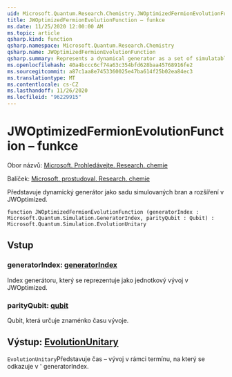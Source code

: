 ```yaml
---
uid: Microsoft.Quantum.Research.Chemistry.JWOptimizedFermionEvolutionFunction
title: JWOptimizedFermionEvolutionFunction – funkce
ms.date: 11/25/2020 12:00:00 AM
ms.topic: article
qsharp.kind: function
qsharp.namespace: Microsoft.Quantum.Research.Chemistry
qsharp.name: JWOptimizedFermionEvolutionFunction
qsharp.summary: Represents a dynamical generator as a set of simulatable gates and an expansion in the JWOptimized basis.
ms.openlocfilehash: 40a4bccc6cf74a63c354bfd628baa45768916fe2
ms.sourcegitcommit: a87c1aa8e7453360025e47ba614f25b02ea84ec3
ms.translationtype: MT
ms.contentlocale: cs-CZ
ms.lasthandoff: 11/26/2020
ms.locfileid: "96229915"
---
```

# <a name="jwoptimizedfermionevolutionfunction-function"></a>JWOptimizedFermionEvolutionFunction – funkce

Obor názvů: [Microsoft. Prohledávejte. Research. chemie](xref:Microsoft.Quantum.Research.Chemistry)

Balíček: [Microsoft. prostudoval. Research. chemie](https://nuget.org/packages/Microsoft.Quantum.Research.Chemistry)


Představuje dynamický generátor jako sadu simulovaných bran a rozšíření v JWOptimized.

```qsharp
function JWOptimizedFermionEvolutionFunction (generatorIndex : Microsoft.Quantum.Simulation.GeneratorIndex, parityQubit : Qubit) : Microsoft.Quantum.Simulation.EvolutionUnitary
```


## <a name="input"></a>Vstup

### <a name="generatorindex--generatorindex"></a>generatorIndex: [generatorIndex](xref:Microsoft.Quantum.Simulation.GeneratorIndex)

Index generátoru, který se reprezentuje jako jednotkový vývoj v JWOptimized.


### <a name="parityqubit--qubit"></a>parityQubit: [qubit](xref:microsoft.quantum.lang-ref.qubit)

Qubit, která určuje znaménko času vývoje.



## <a name="output--evolutionunitary"></a>Výstup: [EvolutionUnitary](xref:Microsoft.Quantum.Simulation.EvolutionUnitary)

`EvolutionUnitary`Představuje čas – vývoj v rámci termínu, na který se odkazuje v ' generatorIndex.